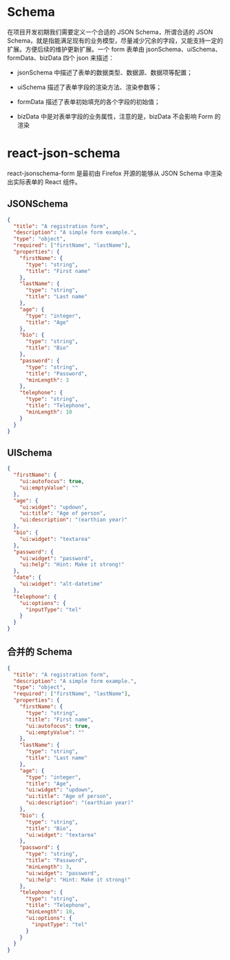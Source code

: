 # Schema

在项目开发初期我们需要定义一个合适的 JSON Schema，所谓合适的 JSON Schema，就是指能满足现有的业务模型，尽量减少冗余的字段，又能支持一定的扩展。方便后续的维护更新扩展。一个 form 表单由 jsonSchema、uiSchema、formData、bizData 四个 json 来描述：

- jsonSchema 中描述了表单的数据类型、数据源、数据项等配置；

- uiSchema 描述了表单字段的渲染方法、渲染参数等；

- formData 描述了表单初始填充的各个字段的初始值；

- bizData 中是对表单字段的业务属性，注意的是，bizData 不会影响 Form 的渲染

# react-json-schema

react-jsonschema-form 是最初由 Firefox 开源的能够从 JSON Schema 中渲染出实际表单的 React 组件。

## JSONSchema

```json
{
  "title": "A registration form",
  "description": "A simple form example.",
  "type": "object",
  "required": ["firstName", "lastName"],
  "properties": {
    "firstName": {
      "type": "string",
      "title": "First name"
    },
    "lastName": {
      "type": "string",
      "title": "Last name"
    },
    "age": {
      "type": "integer",
      "title": "Age"
    },
    "bio": {
      "type": "string",
      "title": "Bio"
    },
    "password": {
      "type": "string",
      "title": "Password",
      "minLength": 3
    },
    "telephone": {
      "type": "string",
      "title": "Telephone",
      "minLength": 10
    }
  }
}
```

## UISchema

```json
{
  "firstName": {
    "ui:autofocus": true,
    "ui:emptyValue": ""
  },
  "age": {
    "ui:widget": "updown",
    "ui:title": "Age of person",
    "ui:description": "(earthian year)"
  },
  "bio": {
    "ui:widget": "textarea"
  },
  "password": {
    "ui:widget": "password",
    "ui:help": "Hint: Make it strong!"
  },
  "date": {
    "ui:widget": "alt-datetime"
  },
  "telephone": {
    "ui:options": {
      "inputType": "tel"
    }
  }
}
```

## 合并的 Schema

```json
{
  "title": "A registration form",
  "description": "A simple form example.",
  "type": "object",
  "required": ["firstName", "lastName"],
  "properties": {
    "firstName": {
      "type": "string",
      "title": "First name",
      "ui:autofocus": true,
      "ui:emptyValue": ""
    },
    "lastName": {
      "type": "string",
      "title": "Last name"
    },
    "age": {
      "type": "integer",
      "title": "Age",
      "ui:widget": "updown",
      "ui:title": "Age of person",
      "ui:description": "(earthian year)"
    },
    "bio": {
      "type": "string",
      "title": "Bio",
      "ui:widget": "textarea"
    },
    "password": {
      "type": "string",
      "title": "Password",
      "minLength": 3,
      "ui:widget": "password",
      "ui:help": "Hint: Make it strong!"
    },
    "telephone": {
      "type": "string",
      "title": "Telephone",
      "minLength": 10,
      "ui:options": {
        "inputType": "tel"
      }
    }
  }
}
```
